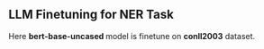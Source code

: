 ## LLM Finetuning for NER Task

Here <b> bert-base-uncased </b> model is finetune on <b>conll2003</b> dataset.